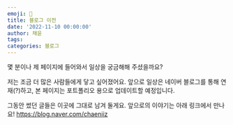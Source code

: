 ```yaml
---
emoji: 🤍
title: 블로그 이전
date: '2022-11-10 00:00:00'
author: 채윤
tags: 
categories: 블로그
---
```


몇 분이나 제 페이지에 들어와서 일상을 궁금해해 주셨을까요?

저는 조금 더 많은 사람들에게 닿고 싶어졌어요. 앞으로 일상은 네이버 블로그를 통해 연재(?)하고, 본 페이지는 포트폴리오 용으로 업데이트할 예정입니다.

그동안 썼던 글들은 이곳에 그대로 남겨 둘게요. 앞으로의 이야기는 아래 링크에서 만나요!
https://blog.naver.com/chaeniiz
